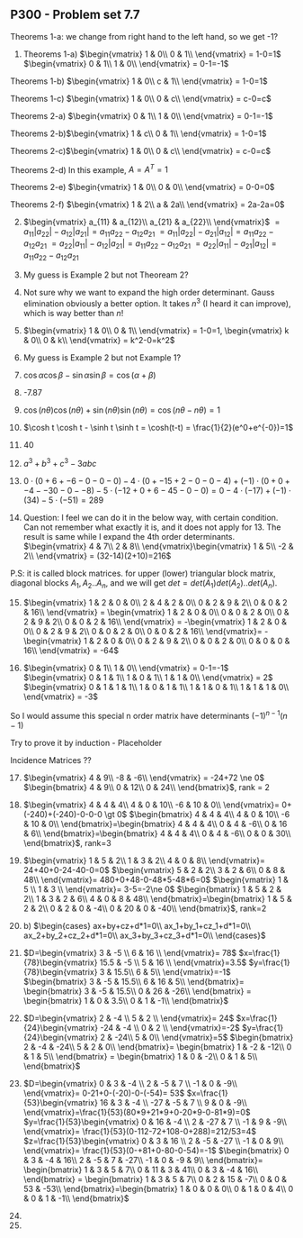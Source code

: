 ## P300 - Problem set 7.7
Theorems 1-a: we change from right hand to the left hand, so we get -1?

1. Theorems 1-a) $\begin{vmatrix}
1 & 0\\
0 & 1\\
\end{vmatrix} = 1-0=1$
$\begin{vmatrix}
0 & 1\\
1 & 0\\
\end{vmatrix} = 0-1=-1$

Theorems 1-b) $\begin{vmatrix}
1 & 0\\
c & 1\\
\end{vmatrix} = 1-0=1$

Theorems 1-c) $\begin{vmatrix}
1 & 0\\
0 & c\\
\end{vmatrix} = c-0=c$

Theorems 2-a) $\begin{vmatrix}
0 & 1\\
1 & 0\\
\end{vmatrix} = 0-1=-1$

Theorems 2-b)$\begin{vmatrix}
1 & c\\
0 & 1\\
\end{vmatrix} = 1-0=1$

Theorems 2-c)$\begin{vmatrix}
1 & 0\\
0 & c\\
\end{vmatrix} = c-0=c$

Theorems 2-d) In this example, $A=A^T=1$

Theorems 2-e) $\begin{vmatrix}
1 & 0\\
0 & 0\\
\end{vmatrix} = 0-0=0$

Theorems 2-f) $\begin{vmatrix}
1 & 2\\
a & 2a\\
\end{vmatrix} = 2a-2a=0$

2. $\begin{vmatrix}
a_{11} & a_{12}\\
a_{21} & a_{22}\\
\end{vmatrix}$
$= a_{11}|a_{22}|-a_{12}|a_{21}| = a_{11}a_{22}-a_{12}a_{21}$
$= a_{11}|a_{22}|-a_{21}|a_{12}| = a_{11}a_{22}-a_{12}a_{21}$
$= a_{22}|a_{11}|-a_{12}|a_{21}| = a_{11}a_{22}-a_{12}a_{21}$
$= a_{22}|a_{11}|-a_{21}|a_{12}| = a_{11}a_{22}-a_{12}a_{21}$

3. My guess is Example 2 but not Theoream 2?

4. Not sure why we want to expand the high order determinant. Gauss elimination obviously a better option. It takes $n^3$ (I heard it can improve), which is way better than $n!$

5. $\begin{vmatrix}
1 & 0\\
0 & 1\\
\end{vmatrix} = 1-0=1, \begin{vmatrix}
k & 0\\
0 & k\\
\end{vmatrix} = k^2-0=k^2$

6. My guess is Example 2 but not Example 1?

7. $\cos\alpha \cos\beta - \sin\alpha \sin\beta = \cos(\alpha + \beta)$
8. -7.87
9. $\cos(n\theta) \cos(n\theta) + \sin(n\theta) \sin(n\theta) = \cos(n\theta - n\theta) = 1$
10. $\cosh t \cosh t - \sinh t \sinh t = \cosh(t-t) = \frac{1}{2}(e^0+e^{-0})=1$
11. 40
12. $a^3+b^3+c^3-3abc$
13. $0 \cdot (0+6+-6-0-0-0) - 4 \cdot (0+-15+2-0-0-4) + (-1) \cdot (0+0+-4--30-0--8) - 5\cdot (-12+0+6-45-0-0) = 0 - 4\cdot (-17) + (-1)\cdot (34) - 5 \cdot (-51) = 289$
14. Question: I feel we can do it in the below way, with certain condition. Can not remember what exactly it is, and it does not apply for 13. The result is same while I expand the 4th order determinants.
$\begin{vmatrix}
4 & 7\\
2 & 8\\
\end{vmatrix}\begin{vmatrix}
1 & 5\\
-2 & 2\\
\end{vmatrix} = (32-14)(2+10)=216$

P.S: it is called block matrices. for upper (lower) triangular block matrix, diagonal blocks $A_1, A_2.. A_n$, and we will get $det=det(A_1)det(A_2)..det(A_n)$.

15. $\begin{vmatrix}
1 & 2 & 0 & 0\\
2 & 4 & 2 & 0\\
0 & 2 & 9 & 2\\
0 & 0 & 2 & 16\\
\end{vmatrix} = \begin{vmatrix}
1 & 2 & 0 & 0\\
0 & 0 & 2 & 0\\
0 & 2 & 9 & 2\\
0 & 0 & 2 & 16\\
\end{vmatrix} = -\begin{vmatrix}
1 & 2 & 0 & 0\\
0 & 2 & 9 & 2\\
0 & 0 & 2 & 0\\
0 & 0 & 2 & 16\\
\end{vmatrix}= -\begin{vmatrix}
1 & 2 & 0 & 0\\
0 & 2 & 9 & 2\\
0 & 0 & 2 & 0\\
0 & 0 & 0 & 16\\
\end{vmatrix} = -64$

16. $\begin{vmatrix}
0 & 1\\
1 & 0\\
\end{vmatrix} = 0-1=-1$
$\begin{vmatrix}
0 & 1 & 1\\
1 & 0 & 1\\
1 & 1 & 0\\
\end{vmatrix} = 2$
$\begin{vmatrix}
0 & 1 & 1 & 1\\
1 & 0 & 1 & 1\\
1 & 1 & 0 & 1\\
1 & 1 & 1 & 0\\
\end{vmatrix} = -3$

So I would assume this special n order matrix have determinants $(-1)^{n-1}(n-1)$

Try to prove it by induction - Placeholder

Incidence Matrices ??

17. $\begin{vmatrix}
4 & 9\\
-8 & -6\\
\end{vmatrix} = -24+72 \ne 0$
$\begin{bmatrix}
4 & 9\\
0 & 12\\
0 & 24\\
\end{bmatrix}$, rank = 2

18. $\begin{vmatrix}
4 & 4 & 4\\
4 & 0 & 10\\
-6 & 10 & 0\\
\end{vmatrix}= 0+(-240)+(-240)-0-0-0 \gt 0$
$\begin{bmatrix}
4 & 4 & 4\\
4 & 0 & 10\\
-6 & 10 & 0\\
\end{bmatrix}=\begin{bmatrix}
4 & 4 & 4\\
0 & 4 & -6\\
0 & 16 & 6\\
\end{bmatrix}=\begin{bmatrix}
4 & 4 & 4\\
0 & 4 & -6\\
0 & 0 & 30\\
\end{bmatrix}$, rank=3

19. $\begin{vmatrix}
1 & 5 & 2\\
1 & 3 & 2\\
4 & 0 & 8\\
\end{vmatrix}= 24+40+0-24-40-0=0$
$\begin{vmatrix}
5 & 2 & 2\\
3 & 2 & 6\\
0 & 8 & 48\\
\end{vmatrix}= 480+0+48-0-48*5-48*6=0$
$\begin{vmatrix}
1 & 5 \\
1 & 3 \\
\end{vmatrix}= 3-5=-2\ne 0$
$\begin{bmatrix}
1 & 5 & 2 & 2\\
1 & 3 & 2 & 6\\
4 & 0 & 8 & 48\\
\end{bmatrix}=\begin{bmatrix}
1 & 5 & 2 & 2\\
0 & 2 & 0 & -4\\
0 & 20 & 0 & -40\\
\end{bmatrix}$, rank=2

20. b) $\begin{cases}
ax+by+cz+d*1=0\\
ax_1+by_1+cz_1+d*1=0\\
ax_2+by_2+cz_2+d*1=0\\
ax_3+by_3+cz_3+d*1=0\\
\end{cases}$

21. $D=\begin{vmatrix}
3 & -5 \\
6 & 16 \\
\end{vmatrix}= 78$
$x=\frac{1}{78}\begin{vmatrix}
15.5 & -5 \\
5 & 16 \\
\end{vmatrix}=3.5$
$y=\frac{1}{78}\begin{vmatrix}
3 & 15.5\\
6 & 5\\
\end{vmatrix}=-1$
$\begin{bmatrix}
3 & -5 & 15.5\\
6 & 16 & 5\\
\end{bmatrix}= \begin{bmatrix}
3 & -5 & 15.5\\
0 & 26 & -26\\
\end{bmatrix} = \begin{bmatrix}
1 & 0 & 3.5\\
0 & 1 & -1\\
\end{bmatrix}$

22. $D=\begin{vmatrix}
2 & -4 \\
5 & 2 \\
\end{vmatrix}= 24$
$x=\frac{1}{24}\begin{vmatrix}
-24 & -4 \\
0 & 2 \\
\end{vmatrix}=-2$
$y=\frac{1}{24}\begin{vmatrix}
2 & -24\\
5 & 0\\
\end{vmatrix}=5$
$\begin{bmatrix}
2 & -4 & -24\\
5 & 2 & 0\\
\end{bmatrix}= \begin{bmatrix}
1 & -2 & -12\\
0 & 1 & 5\\
\end{bmatrix} = \begin{bmatrix}
1 & 0 & -2\\
0 & 1 & 5\\
\end{bmatrix}$

23. $D=\begin{vmatrix}
0 & 3 & -4 \\
2 & -5 & 7 \\
-1 & 0 & -9\\
\end{vmatrix}= 0-21+0-(-20)-0-(-54)= 53$
$x=\frac{1}{53}\begin{vmatrix}
16 & 3 & -4 \\
-27 & -5 & 7 \\
9 & 0 & -9\\
\end{vmatrix}=\frac{1}{53}(80*9+21*9+0-20*9-0-81*9)=0$
$y=\frac{1}{53}\begin{vmatrix}
0 & 16 & -4 \\
2 & -27 & 7 \\
-1 & 9 & -9\\
\end{vmatrix}= \frac{1}{53}(0-112-72+108-0+288)=212/53=4$
$z=\frac{1}{53}\begin{vmatrix}
0 & 3 & 16 \\
2 & -5 & -27 \\
-1 & 0 & 9\\
\end{vmatrix}= \frac{1}{53}(0-+81+0-80-0-54)=-1$
$\begin{bmatrix}
0 & 3 & -4 & 16\\
2 & -5 & 7 & -27\\
-1 & 0 & -9 & 9\\
\end{bmatrix}= \begin{bmatrix}
1 & 3 & 5 & 7\\
0 & 11 & 3 & 41\\
0 & 3 & -4 & 16\\
\end{bmatrix} = \begin{bmatrix}
1 & 3 & 5 & 7\\
0 & 2 & 15 & -7\\
0 & 0 & 53 & -53\\
\end{bmatrix}=\begin{bmatrix}
1 & 0 & 0 & 0\\
0 & 1 & 0 & 4\\
0 & 0 & 1 & -1\\
\end{bmatrix}$

24.

25. 

